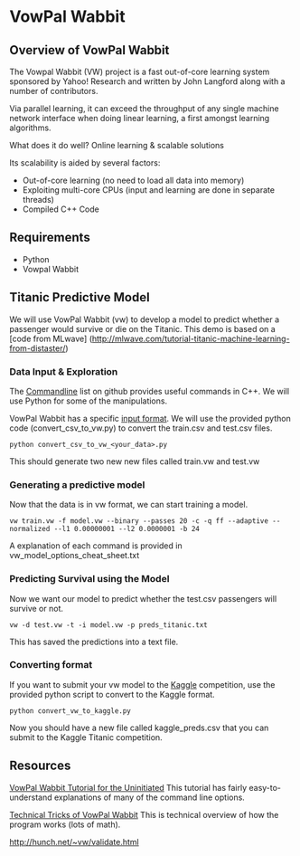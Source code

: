 # VowPal Wabbit

## Overview of VowPal Wabbit
The Vowpal Wabbit (VW) project is a fast out-of-core learning system sponsored by Yahoo! Research and written by John Langford along with a number of contributors.

Via parallel learning, it can exceed the throughput of any single machine network interface when doing linear learning, a first amongst learning algorithms.

What does it do well? Online learning & scalable solutions

Its scalability is aided by several factors:
* Out-of-core learning (no need to load all data into memory)
* Exploiting multi-core CPUs (input and learning are done in separate threads)
* Compiled C++ Code

## Requirements 

* Python
* Vowpal Wabbit

## Titanic Predictive Model

We will use VowPal Wabbit (vw) to develop a model to predict whether a passenger would survive or die on the Titanic. This demo is based on a [code from MLwave] (http://mlwave.com/tutorial-titanic-machine-learning-from-distaster/)

### Data Input & Exploration 

The [Commandline](https://github.com/JohnLangford/vowpal_wabbit/wiki/Command-line-arguments) list on github provides useful commands in C++. We will use Python for some of the manipulations. 

VowPal Wabbit has a specific [input format](https://github.com/JohnLangford/vowpal_wabbit/wiki/Input-format). We will use the provided python code (convert_csv_to_vw.py) to convert the train.csv and test.csv files.

```
python convert_csv_to_vw_<your_data>.py
```
This should generate two new new files called train.vw and test.vw

### Generating a predictive model
Now that the data is in vw format, we can start training a model. 
```
vw train.vw -f model.vw --binary --passes 20 -c -q ff --adaptive --normalized --l1 0.00000001 --l2 0.0000001 -b 24
```
A explanation of each command is provided in vw_model_options_cheat_sheet.txt

### Predicting Survival using the Model

Now we want our model to predict whether the test.csv passengers will survive or not. 

```
vw -d test.vw -t -i model.vw -p preds_titanic.txt
```
This has saved the predictions into a text file. 

### Converting format

If you want to submit your vw model to the [Kaggle](http://www.kaggle.com) competition, use the provided python script to convert to the Kaggle format. 
```
python convert_vw_to_kaggle.py
```
Now you should have a new file called kaggle_preds.csv that you can submit to the Kaggle Titanic competition. 

## Resources
[VowPal Wabbit Tutorial for the Uninitiated](http://zinkov.com/posts/2013-08-13-vowpal-tutorial/)
This tutorial has fairly easy-to-understand explanations of many of the command line options. 

[Technical Tricks of VowPal Wabbit](http://www.slideshare.net/jakehofman/technical-tricks-of-vowpal-wabbit)
This is technical overview of how the program works (lots of math). 

http://hunch.net/~vw/validate.html